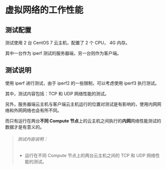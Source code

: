 # 虚拟网络的工作性能

## 测试配置

测试使用 2 台 CentOS 7 云主机，配置了 2 个 CPU， 4G 内存。

其中一台作为 iperf 测试的服务器端，另一台则作为客户端。

## 测试说明

使用 iperf 进行测试，由于 iperf2 的一些限制，可以考虑使用 iperf3 执行测试。

其中，测试内容包括：TCP 和 UDP 网络性能的测试。

另外，服务器端云主机与客户端云主机运行的位置对测试是有影响的，使用内网网络和外网网络也会有所不同。

而只有运行在两台**不同 Compute 节点**上的云主机之间执行的**内网**网络性能测试的数据才是有意义的。

> ###### 测试内容说明：
> * 运行在不同 Compute 节点上的两台云主机之间的 TCP 和 UDP 网络性能的测试。

